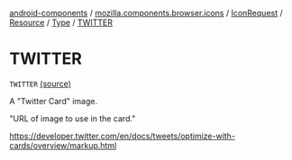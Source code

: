 [android-components](../../../../index.md) / [mozilla.components.browser.icons](../../../index.md) / [IconRequest](../../index.md) / [Resource](../index.md) / [Type](index.md) / [TWITTER](./-t-w-i-t-t-e-r.md)

# TWITTER

`TWITTER` [(source)](https://github.com/mozilla-mobile/android-components/blob/master/components/browser/icons/src/main/java/mozilla/components/browser/icons/IconRequest.kt#L104)

A "Twitter Card" image.

"URL of image to use in the card."

https://developer.twitter.com/en/docs/tweets/optimize-with-cards/overview/markup.html

